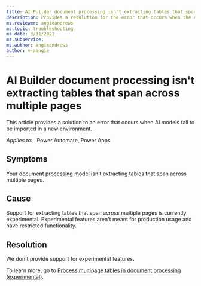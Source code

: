 ```yaml
---
title: AI Builder document processing isn't extracting tables that span across multiple pages
description: Provides a resolution for the error that occurs when the AI Builder document processing isn't extracting tables that span across multiple pages.
ms.reviewer: angieandrews
ms.topic: troubleshooting
ms.date: 3/31/2021
ms.subservice: 
ms.author: angieandrews
author: v-aangie
---
```


# AI Builder document processing isn't extracting tables that span across multiple pages

This article provides a solution to an error that occurs when AI models fail to be imported in a new environment.

_Applies to:_ &nbsp; Power Automate, Power Apps

## Symptoms

Your document processing model isn't extracting tables that span across multiple pages.

## Cause

Support for extracting tables that span across multiple pages is currently experimental. Experimental features aren't meant for production usage and have restricted functionality.

## Resolution

We don't provide support for experimental features.

To learn more, go to [Process multipage tables in document processing (experimental)](/ai-builder/form-processing-multipage).
